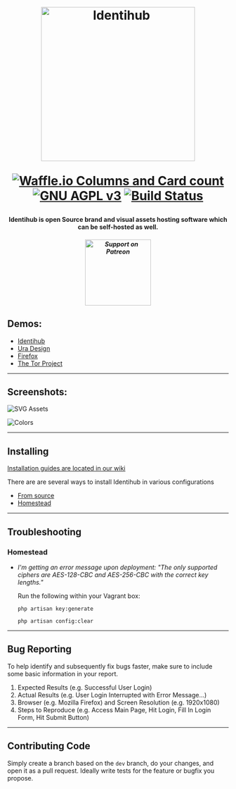 <h1 align="center">
  <br>
  <a href="http://rambox.pro"><img src="https://user-images.githubusercontent.com/5436686/38038733-efdd9d22-32ab-11e8-837e-2ed218ed937d.png" width="350px" alt="Identihub"></a>
  <br>

<p align="center">
  <a href="https://waffle.io/uracreative/identihub?utm_source=badge" target="_blank"><img src="https://badge.waffle.io/uracreative/identihub.png?columns=all" alt="Waffle.io Columns and Card count"></a>
  <br>
  <a href="https://www.gnu.org/licenses/agpl-3.0" target="_blank"><img src="https://img.shields.io/badge/License-AGPL%20v3-blue.svg" alt="GNU AGPL v3"></a>
  <a href="https://travis-ci.org/uracreative/identihub" target="_blank"><img src="https://travis-ci.org/uracreative/identihub.svg?branch=dev" alt="Build Status"></a>
</p>

<h4 align="center">Identihub is open Source brand and visual assets hosting software which can be self-hosted as well.</h4>


<h5 align="center"><a href="https://www.patreon.com/ura" target="_blank"><img src="https://user-images.githubusercontent.com/5436686/38039744-2ddd1e66-32ae-11e8-8cf6-7c16390c2e05.png" width="150" alt="Support on Patreon"></a></h5>


## Demos: 

* [Identihub](https://demo.identihub.co/project/identihub)
* [Ura Design](https://demo.identihub.co/project/uradesign)
* [Firefox](https://demo.identihub.co/project/firefox)
* [The Tor Project](https://demo.identihub.co/project/tor-project)


---

## Screenshots:

![SVG Assets](https://user-images.githubusercontent.com/5436686/38042573-079e8e54-32b5-11e8-9f7f-a899460684dd.png)

![Colors](https://user-images.githubusercontent.com/5436686/38042582-0c010aee-32b5-11e8-9ef1-6715ee9a6d94.png)

---

## Installing
[Installation guides are located in our wiki](https://github.com/uracreative/identihub/wiki/Installation-Guide) 

There are are several ways to install Identihub in various configurations
* [From source](https://github.com/uracreative/identihub/wiki/Installation-Guide-%28from-souce%29)
* [Homestead](https://github.com/uracreative/identihub/wiki/Installation-guide-(homestead))


---

## Troubleshooting
### Homestead
* *I'm getting an error message upon deployment: "The only supported ciphers are AES-128-CBC and AES-256-CBC with the correct key lengths."*

  Run the following within your Vagrant box:

  `php artisan key:generate`

  `php artisan config:clear`


---

## Bug Reporting
To help identify and subsequently fix bugs faster, make sure to include some basic information in your report.

1. Expected Results (e.g. Successful User Login)
2. Actual Results (e.g. User Login Interrupted with Error Message...)
3. Browser (e.g. Mozilla Firefox) and Screen Resolution (e.g. 1920x1080)
4. Steps to Reproduce (e.g. Access Main Page, Hit Login, Fill In Login Form, Hit Submit Button)

---

## Contributing Code

Simply create a branch based on the `dev` branch, do your changes, and open it as a pull request. Ideally write tests for the feature or bugfix you propose.
